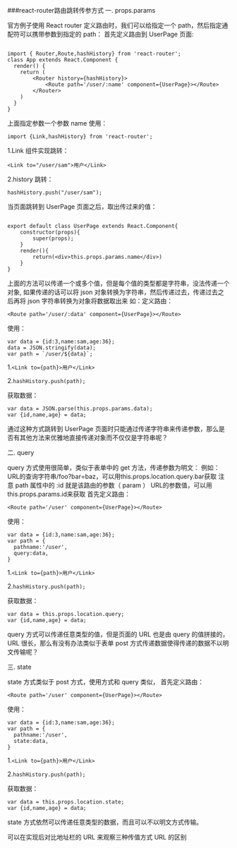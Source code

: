 
###react-router路由跳转传参方式
一. props.params

官方例子使用 React router 定义路由时，我们可以给<Route>指定一个 path，然后指定通配符可以携带参数到指定的 path： 
首先定义路由到 UserPage 页面:

```

import { Router,Route,hashHistory} from 'react-router';
class App extends React.Component {
  render() {
    return (
        <Router history={hashHistory}>
            <Route path='/user/:name' component={UserPage}></Route>
        </Router>
    )
  }
}
```
上面指定参数一个参数 name 
使用：


```
import {Link,hashHistory} from 'react-router';
```


1.Link 组件实现跳转：



`<Link to="/user/sam">用户</Link>
`


2.history 跳转：



`hashHistory.push("/user/sam");`



当页面跳转到 UserPage 页面之后，取出传过来的值：

```

export default class UserPage extends React.Component{
    constructor(props){
        super(props);
    }
    render(){
        return(<div>this.props.params.name</div>)
    }
}

```

上面的方法可以传递一个或多个值，但是每个值的类型都是字符串，没法传递一个对象, 如果传递的话可以将 json 对象转换为字符串，然后传递过去，传递过去之后再将 json 字符串转换为对象将数据取出来 
如：定义路由：

`<Route path='/user/:data' component={UserPage}></Route>
`


使用：


```
var data = {id:3,name:sam,age:36};
data = JSON.stringify(data);
var path = `/user/${data}`;
```


1.`<Link to={path}>用户</Link>`


2.`hashHistory.push(path);`


获取数据：
```
var data = JSON.parse(this.props.params.data);
var {id,name,age} = data;
```


通过这种方式跳转到 UserPage 页面时只能通过传递字符串来传递参数，那么是否有其他方法来优雅地直接传递对象而不仅仅是字符串呢？

二. query

query 方式使用很简单，类似于表单中的 get 方法，传递参数为明文： 
例如：URL的查询字符串/foo?bar=baz，可以用this.props.location.query.bar获取
注意 path 属性中的 :id 就是该路由的参数（ param ）
URL的参数值，可以用this.props.params.id来获取
首先定义路由：

`<Route path='/user' component={UserPage}></Route>
`


使用：


```
var data = {id:3,name:sam,age:36};
var path = {
  pathname:'/user',
  query:data,
}
```


1.`<Link to={path}>用户</Link>`

2.`hashHistory.push(path);`

获取数据：


```
var data = this.props.location.query;
var {id,name,age} = data;
```


query 方式可以传递任意类型的值，但是页面的 URL 也是由 query 的值拼接的，URL 很长，那么有没有办法类似于表单 post 方式传递数据使得传递的数据不以明文传输呢？

三. state

state 方式类似于 post 方式，使用方式和 query 类似， 
首先定义路由：

`<Route path='/user' component={UserPage}></Route>`

使用：


```
var data = {id:3,name:sam,age:36};
var path = {
  pathname:'/user',
  state:data,
}
```


1.`<Link to={path}>用户</Link>
`


2.`hashHistory.push(path);`

获取数据：


```
var data = this.props.location.state;
var {id,name,age} = data;
```


state 方式依然可以传递任意类型的数据，而且可以不以明文方式传输。



可以在实现后对比地址栏的 URL 来观察三种传值方式 URL 的区别